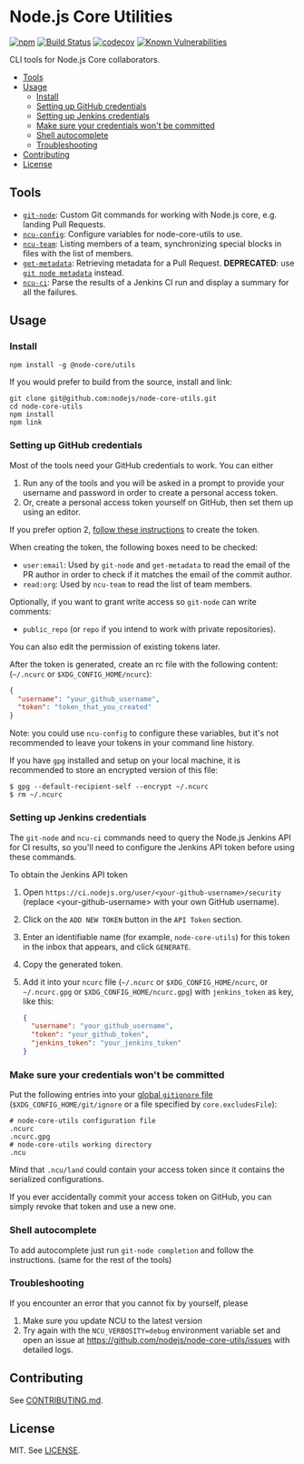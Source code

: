 # Node.js Core Utilities
[![npm](https://img.shields.io/npm/v/@node-core/utils.svg?style=flat-square)](https://npmjs.org/package/@node-core/utils)
[![Build Status](https://img.shields.io/github/actions/workflow/status/nodejs/node-core-utils/nodejs.yml?branch=main&style=flat-square)](https://github.com/nodejs/node-core-utils/workflows/Node.js%20CI/badge.svg?branch=main)
[![codecov](https://img.shields.io/codecov/c/github/nodejs/node-core-utils.svg?style=flat-square)](https://codecov.io/gh/nodejs/node-core-utils)
[![Known Vulnerabilities](https://snyk.io/test/github/nodejs/node-core-utils/badge.svg?style=flat-square)](https://snyk.io/test/github/nodejs/node-core-utils)

CLI tools for Node.js Core collaborators.

<!-- TOC -->

- [Tools](#tools)
- [Usage](#usage)
  - [Install](#install)
  - [Setting up GitHub credentials](#setting-up-github-credentials)
  - [Setting up Jenkins credentials](#setting-up-jenkins-credentials)
  - [Make sure your credentials won't be committed](#make-sure-your-credentials-wont-be-committed)
  - [Shell autocomplete](#shell-autocomplete)
  - [Troubleshooting](#troubleshooting)
- [Contributing](#contributing)
- [License](#license)

<!-- /TOC -->

## Tools

- [`git-node`](./docs/git-node.md): Custom Git commands for working with Node.js
  core, e.g. landing Pull Requests.
- [`ncu-config`](./docs/ncu-config.md): Configure variables for node-core-utils
  to use.
- [`ncu-team`](./docs/ncu-team.md): Listing members of a team, synchronizing
  special blocks in files with the list of members.
- [`get-metadata`](./docs/get-metadata.md): Retrieving metadata for a Pull Request.
  **DEPRECATED**: use [`git node metadata`](./docs/git-node.md#git-node-metadata)
  instead.
- [`ncu-ci`](./docs/ncu-ci.md): Parse the results of a Jenkins CI run and display a summary for all the failures.

## Usage

### Install

```
npm install -g @node-core/utils
```

If you would prefer to build from the source, install and link:

```
git clone git@github.com:nodejs/node-core-utils.git
cd node-core-utils
npm install
npm link
```

### Setting up GitHub credentials

Most of the tools need your GitHub credentials to work. You can either

1. Run any of the tools and you will be asked in a prompt to provide your
   username and password in order to create a personal access token.
2. Or, create a personal access token yourself on GitHub, then set them up
   using an editor.


If you prefer option 2, [follow these instructions](https://help.github.com/articles/creating-a-personal-access-token-for-the-command-line/)
to create the token.

When creating the token, the following boxes need to be checked:

- `user:email`: Used by `git-node` and `get-metadata` to read the email of the
  PR author in order to check if it matches the email of the commit author.
- `read:org`: Used by `ncu-team` to read the list of team members.

Optionally, if you want to grant write access so `git-node` can write comments:

- `public_repo` (or `repo` if you intend to work with private repositories).

You can also edit the permission of existing tokens later.

After the token is generated, create an rc file with the following content:
(`~/.ncurc` or `$XDG_CONFIG_HOME/ncurc`):

```json
{
  "username": "your_github_username",
  "token": "token_that_you_created"
}
```

Note: you could use `ncu-config` to configure these variables, but it's not
recommended to leave your tokens in your command line history.

If you have `gpg` installed and setup on your local machine, it is recommended
to store an encrypted version of this file:

```console
$ gpg --default-recipient-self --encrypt ~/.ncurc
$ rm ~/.ncurc
```

### Setting up Jenkins credentials

The `git-node` and `ncu-ci` commands need to query the Node.js Jenkins API for
CI results, so you'll need to configure the Jenkins API token before using
these commands.

To obtain the Jenkins API token

1. Open
   `https://ci.nodejs.org/user/<your-github-username>/security` (replace
   \<your-github-username\> with your own GitHub username).
2. Click on the `ADD NEW TOKEN` button in the `API Token` section.
3. Enter an identifiable name (for example, `node-core-utils`) for this
   token in the inbox that appears, and click `GENERATE`.
4. Copy the generated token.
5. Add it into your `ncurc` file (`~/.ncurc` or `$XDG_CONFIG_HOME/ncurc`, or
   `~/.ncurc.gpg` or `$XDG_CONFIG_HOME/ncurc.gpg`) with `jenkins_token` as key,
   like this:

   ```json
   {
     "username": "your_github_username",
     "token": "your_github_token",
     "jenkins_token": "your_jenkins_token"
   }
   ```


### Make sure your credentials won't be committed

Put the following entries into your
[global `gitignore` file](https://git-scm.com/docs/git-config#Documentation/git-config.txt-coreexcludesFile)
(`$XDG_CONFIG_HOME/git/ignore` or a file specified by `core.excludesFile`):

```
# node-core-utils configuration file
.ncurc
.ncurc.gpg
# node-core-utils working directory
.ncu
```

Mind that `.ncu/land` could contain your access token since it contains the
serialized configurations.

If you ever accidentally commit your access token on GitHub, you can simply
revoke that token and use a new one.

### Shell autocomplete

To add autocomplete just run `git-node completion` and follow the instructions.
(same for the rest of the tools)

### Troubleshooting

If you encounter an error that you cannot fix by yourself, please

1. Make sure you update NCU to the latest version
2. Try again with the `NCU_VERBOSITY=debug` environment variable set and
   open an issue at https://github.com/nodejs/node-core-utils/issues with
   detailed logs.

## Contributing

See [CONTRIBUTING.md](./CONTRIBUTING.md).

## License

MIT. See [LICENSE](./LICENSE).
